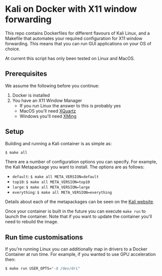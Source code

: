 Kali on Docker with X11 window forwarding
=========================================

This repo contains Dockerfiles for different flavours of Kali Linux, and a
Makefile that automates your required configuration for X11 window forwarding.
This means that you can run GUI applications on your OS of choice.

At current this script has only been tested on Linux and MacOS.

Prerequisites
-------------

We assume the following before you continue:

1. Docker is installed
2. You have an X11 Window Manager
    - If you run Linux the answer to this is probably yes
    - MacOS you'll need [XQuartz](https://www.xquartz.org/)
    - Windows you'll need [XMing](https://sourceforge.net/projects/xming/)


Setup
-----

Building and running a Kali container is as simple as:

 ```bash
$ make all
 ```

There are a number of configuration options you can specify. For example, the
Kali Metapackage you want to install. The options are as follows:

- `default`: `$ make all META_VERSION=default`
- `top10`: `$ make all META_VERSION=top10`
- `large`: `$ make all META_VERSION=large`
- `everything`: `$ make all META_VERSION=everything`

Details about each of the metapackages can be seen on the
[Kali website](https://www.kali.org/news/major-metapackage-makeover/).

Once your container is built in the future you can execute `make run` to
launch the container. Note that if you want to update the container you'll need
to rebuild the image.

Run time customisations
-----------------------

If you're running Linux you can additionally map in drivers to a Docker Container
at run time. For example, if you wanted to use GPU acceleration then:

```bash
$ make run USER_OPTS="-d /dev/dri"
```

